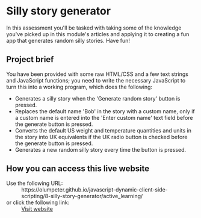 # Silly story generator

In this assessment you'll be tasked with taking some of the knowledge you've 
picked up in this module's articles and applying it to creating a fun app that 
generates random silly stories. Have fun!

## Project brief

You have been provided with some raw HTML/CSS and a few text strings and JavaScript functions; 
you need to write the necessary JavaScript to turn this into a working program, which does the 
following:

- Generates a silly story when the 'Generate random story' button is pressed.
- Replaces the default name 'Bob' in the story with a custom name, only if a 
custom name is entered into the 'Enter custom name' text field before the 
generate button is pressed.
- Converts the default US weight and temperature quantities and units in the 
story into UK equivalents if the UK radio button is checked before the 
generate button is pressed.
- Generates a new random silly story every time the button is pressed.

## How you can access this live website

<dl>
  Use the following URL:
  <dd>
    https://olumpeter.github.io/javascript-dynamic-client-side-scripting/8-silly-story-generator/active_learning/
  </dd>
  or click the following link:
  <dd>
    <a href="https://olumpeter.github.io/javascript-dynamic-client-side-scripting/8-silly-story-generator/active_learning/">Visit website</a>
  </dd>
</dl>
